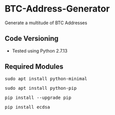 # BTC-Address-Generator
Generate a multitude of BTC Addresses

## Code Versioning
 - Tested using Python 2.7.13
 
## Required Modules
<pre>sudo apt install python-minimal</pre>
<pre>sudo apt install python-pip</pre>
<pre>pip install --upgrade pip</pre>
<pre>pip install ecdsa</pre>